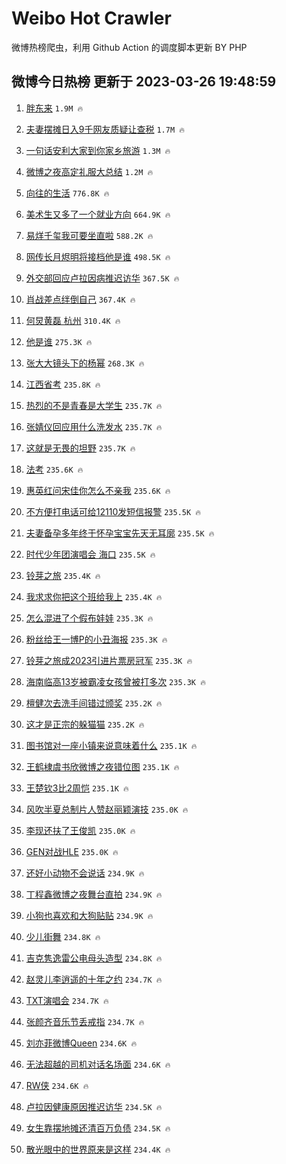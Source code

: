 # Weibo Hot Crawler 



微博热榜爬虫，利用 Github Action 的调度脚本更新 BY PHP 


## 微博今日热榜 更新于 2023-03-26 19:48:59 
1. [胖东来](https://s.weibo.com/weibo?q=%23%E8%83%96%E4%B8%9C%E6%9D%A5%23&t=31&band_rank=1&Refer=top) `1.9M 🔥` 

1. [夫妻摆摊日入9千网友质疑让查税](https://s.weibo.com/weibo?q=%23%E5%A4%AB%E5%A6%BB%E6%91%86%E6%91%8A%E6%97%A5%E5%85%A59%E5%8D%83%E7%BD%91%E5%8F%8B%E8%B4%A8%E7%96%91%E8%AE%A9%E6%9F%A5%E7%A8%8E%23&t=31&band_rank=2&Refer=top) `1.7M 🔥` 

1. [一句话安利大家到你家乡旅游](https://s.weibo.com/weibo?q=%23%E4%B8%80%E5%8F%A5%E8%AF%9D%E5%AE%89%E5%88%A9%E5%A4%A7%E5%AE%B6%E5%88%B0%E4%BD%A0%E5%AE%B6%E4%B9%A1%E6%97%85%E6%B8%B8%23&t=31&band_rank=3&Refer=top) `1.3M 🔥` 

1. [微博之夜高定礼服大总结](https://s.weibo.com/weibo?q=%23%E5%BE%AE%E5%8D%9A%E4%B9%8B%E5%A4%9C%E9%AB%98%E5%AE%9A%E7%A4%BC%E6%9C%8D%E5%A4%A7%E6%80%BB%E7%BB%93%23&t=31&band_rank=4&Refer=top) `1.2M 🔥` 

1. [向往的生活](https://s.weibo.com/weibo?q=%E5%90%91%E5%BE%80%E7%9A%84%E7%94%9F%E6%B4%BB&t=31&band_rank=5&Refer=top) `776.8K 🔥` 

1. [美术生又多了一个就业方向](https://s.weibo.com/weibo?q=%23%E7%BE%8E%E6%9C%AF%E7%94%9F%E5%8F%88%E5%A4%9A%E4%BA%86%E4%B8%80%E4%B8%AA%E5%B0%B1%E4%B8%9A%E6%96%B9%E5%90%91%23&t=31&band_rank=6&Refer=top) `664.9K 🔥` 

1. [易烊千玺我可要坐直啦](https://s.weibo.com/weibo?q=%23%E6%98%93%E7%83%8A%E5%8D%83%E7%8E%BA%E6%88%91%E5%8F%AF%E8%A6%81%E5%9D%90%E7%9B%B4%E5%95%A6%23&t=31&band_rank=7&Refer=top) `588.2K 🔥` 

1. [网传长月烬明将接档他是谁](https://s.weibo.com/weibo?q=%23%E7%BD%91%E4%BC%A0%E9%95%BF%E6%9C%88%E7%83%AC%E6%98%8E%E5%B0%86%E6%8E%A5%E6%A1%A3%E4%BB%96%E6%98%AF%E8%B0%81%23&t=31&band_rank=8&Refer=top) `498.5K 🔥` 

1. [外交部回应卢拉因病推迟访华](https://s.weibo.com/weibo?q=%23%E5%A4%96%E4%BA%A4%E9%83%A8%E5%9B%9E%E5%BA%94%E5%8D%A2%E6%8B%89%E5%9B%A0%E7%97%85%E6%8E%A8%E8%BF%9F%E8%AE%BF%E5%8D%8E%23&t=31&band_rank=9&Refer=top) `367.5K 🔥` 

1. [肖战差点绊倒自己](https://s.weibo.com/weibo?q=%23%E8%82%96%E6%88%98%E5%B7%AE%E7%82%B9%E7%BB%8A%E5%80%92%E8%87%AA%E5%B7%B1%23&t=31&band_rank=10&Refer=top) `367.4K 🔥` 

1. [何炅黄磊 杭州](https://s.weibo.com/weibo?q=%E4%BD%95%E7%82%85%E9%BB%84%E7%A3%8A%20%E6%9D%AD%E5%B7%9E&t=31&band_rank=11&Refer=top) `310.4K 🔥` 

1. [他是谁](https://s.weibo.com/weibo?q=%E4%BB%96%E6%98%AF%E8%B0%81&t=31&band_rank=12&Refer=top) `275.3K 🔥` 

1. [张大大镜头下的杨幂](https://s.weibo.com/weibo?q=%23%E5%BC%A0%E5%A4%A7%E5%A4%A7%E9%95%9C%E5%A4%B4%E4%B8%8B%E7%9A%84%E6%9D%A8%E5%B9%82%23&t=31&band_rank=13&Refer=top) `268.3K 🔥` 

1. [江西省考](https://s.weibo.com/weibo?q=%E6%B1%9F%E8%A5%BF%E7%9C%81%E8%80%83&t=31&band_rank=14&Refer=top) `235.8K 🔥` 

1. [热烈的不是青春是大学生](https://s.weibo.com/weibo?q=%23%E7%83%AD%E7%83%88%E7%9A%84%E4%B8%8D%E6%98%AF%E9%9D%92%E6%98%A5%E6%98%AF%E5%A4%A7%E5%AD%A6%E7%94%9F%23&t=31&band_rank=15&Refer=top) `235.7K 🔥` 

1. [张婧仪回应用什么洗发水](https://s.weibo.com/weibo?q=%23%E5%BC%A0%E5%A9%A7%E4%BB%AA%E5%9B%9E%E5%BA%94%E7%94%A8%E4%BB%80%E4%B9%88%E6%B4%97%E5%8F%91%E6%B0%B4%23&t=31&band_rank=16&Refer=top) `235.7K 🔥` 

1. [这就是无畏的坦野](https://s.weibo.com/weibo?q=%23%E8%BF%99%E5%B0%B1%E6%98%AF%E6%97%A0%E7%95%8F%E7%9A%84%E5%9D%A6%E9%87%8E%23&t=31&band_rank=17&Refer=top) `235.7K 🔥` 

1. [法考](https://s.weibo.com/weibo?q=%23%E6%B3%95%E8%80%83%23&t=31&band_rank=18&Refer=top) `235.6K 🔥` 

1. [惠英红问宋佳你怎么不亲我](https://s.weibo.com/weibo?q=%23%E6%83%A0%E8%8B%B1%E7%BA%A2%E9%97%AE%E5%AE%8B%E4%BD%B3%E4%BD%A0%E6%80%8E%E4%B9%88%E4%B8%8D%E4%BA%B2%E6%88%91%23&t=31&band_rank=19&Refer=top) `235.6K 🔥` 

1. [不方便打电话可给12110发短信报警](https://s.weibo.com/weibo?q=%23%E4%B8%8D%E6%96%B9%E4%BE%BF%E6%89%93%E7%94%B5%E8%AF%9D%E5%8F%AF%E7%BB%9912110%E5%8F%91%E7%9F%AD%E4%BF%A1%E6%8A%A5%E8%AD%A6%23&t=31&band_rank=20&Refer=top) `235.5K 🔥` 

1. [夫妻备孕多年终于怀孕宝宝先天无耳廓](https://s.weibo.com/weibo?q=%23%E5%A4%AB%E5%A6%BB%E5%A4%87%E5%AD%95%E5%A4%9A%E5%B9%B4%E7%BB%88%E4%BA%8E%E6%80%80%E5%AD%95%E5%AE%9D%E5%AE%9D%E5%85%88%E5%A4%A9%E6%97%A0%E8%80%B3%E5%BB%93%23&t=31&band_rank=21&Refer=top) `235.5K 🔥` 

1. [时代少年团演唱会 海口](https://s.weibo.com/weibo?q=%E6%97%B6%E4%BB%A3%E5%B0%91%E5%B9%B4%E5%9B%A2%E6%BC%94%E5%94%B1%E4%BC%9A%20%E6%B5%B7%E5%8F%A3&t=31&band_rank=22&Refer=top) `235.5K 🔥` 

1. [铃芽之旅](https://s.weibo.com/weibo?q=%23%E9%93%83%E8%8A%BD%E4%B9%8B%E6%97%85%23&t=31&band_rank=23&Refer=top) `235.4K 🔥` 

1. [我求求你把这个班给我上](https://s.weibo.com/weibo?q=%23%E6%88%91%E6%B1%82%E6%B1%82%E4%BD%A0%E6%8A%8A%E8%BF%99%E4%B8%AA%E7%8F%AD%E7%BB%99%E6%88%91%E4%B8%8A%23&t=31&band_rank=24&Refer=top) `235.4K 🔥` 

1. [怎么混进了个假布娃娃](https://s.weibo.com/weibo?q=%23%E6%80%8E%E4%B9%88%E6%B7%B7%E8%BF%9B%E4%BA%86%E4%B8%AA%E5%81%87%E5%B8%83%E5%A8%83%E5%A8%83%23&t=31&band_rank=25&Refer=top) `235.3K 🔥` 

1. [粉丝给王一博P的小丑海报](https://s.weibo.com/weibo?q=%23%E7%B2%89%E4%B8%9D%E7%BB%99%E7%8E%8B%E4%B8%80%E5%8D%9AP%E7%9A%84%E5%B0%8F%E4%B8%91%E6%B5%B7%E6%8A%A5%23&t=31&band_rank=26&Refer=top) `235.3K 🔥` 

1. [铃芽之旅成2023引进片票房冠军](https://s.weibo.com/weibo?q=%23%E9%93%83%E8%8A%BD%E4%B9%8B%E6%97%85%E6%88%902023%E5%BC%95%E8%BF%9B%E7%89%87%E7%A5%A8%E6%88%BF%E5%86%A0%E5%86%9B%23&t=31&band_rank=27&Refer=top) `235.3K 🔥` 

1. [海南临高13岁被霸凌女孩曾被打多次](https://s.weibo.com/weibo?q=%23%E6%B5%B7%E5%8D%97%E4%B8%B4%E9%AB%9813%E5%B2%81%E8%A2%AB%E9%9C%B8%E5%87%8C%E5%A5%B3%E5%AD%A9%E6%9B%BE%E8%A2%AB%E6%89%93%E5%A4%9A%E6%AC%A1%23&t=31&band_rank=28&Refer=top) `235.3K 🔥` 

1. [檀健次去洗手间错过颁奖](https://s.weibo.com/weibo?q=%23%E6%AA%80%E5%81%A5%E6%AC%A1%E5%8E%BB%E6%B4%97%E6%89%8B%E9%97%B4%E9%94%99%E8%BF%87%E9%A2%81%E5%A5%96%23&t=31&band_rank=29&Refer=top) `235.2K 🔥` 

1. [这才是正宗的躲猫猫](https://s.weibo.com/weibo?q=%23%E8%BF%99%E6%89%8D%E6%98%AF%E6%AD%A3%E5%AE%97%E7%9A%84%E8%BA%B2%E7%8C%AB%E7%8C%AB%23&t=31&band_rank=30&Refer=top) `235.2K 🔥` 

1. [图书馆对一座小镇来说意味着什么](https://s.weibo.com/weibo?q=%23%E5%9B%BE%E4%B9%A6%E9%A6%86%E5%AF%B9%E4%B8%80%E5%BA%A7%E5%B0%8F%E9%95%87%E6%9D%A5%E8%AF%B4%E6%84%8F%E5%91%B3%E7%9D%80%E4%BB%80%E4%B9%88%23&t=31&band_rank=31&Refer=top) `235.1K 🔥` 

1. [王鹤棣虞书欣微博之夜错位图](https://s.weibo.com/weibo?q=%23%E7%8E%8B%E9%B9%A4%E6%A3%A3%E8%99%9E%E4%B9%A6%E6%AC%A3%E5%BE%AE%E5%8D%9A%E4%B9%8B%E5%A4%9C%E9%94%99%E4%BD%8D%E5%9B%BE%23&t=31&band_rank=32&Refer=top) `235.1K 🔥` 

1. [王楚钦3比2周恺](https://s.weibo.com/weibo?q=%E7%8E%8B%E6%A5%9A%E9%92%A63%E6%AF%942%E5%91%A8%E6%81%BA&t=31&band_rank=33&Refer=top) `235.1K 🔥` 

1. [风吹半夏总制片人赞赵丽颖演技](https://s.weibo.com/weibo?q=%23%E9%A3%8E%E5%90%B9%E5%8D%8A%E5%A4%8F%E6%80%BB%E5%88%B6%E7%89%87%E4%BA%BA%E8%B5%9E%E8%B5%B5%E4%B8%BD%E9%A2%96%E6%BC%94%E6%8A%80%23&t=31&band_rank=34&Refer=top) `235.0K 🔥` 

1. [李现还扶了王俊凯](https://s.weibo.com/weibo?q=%23%E6%9D%8E%E7%8E%B0%E8%BF%98%E6%89%B6%E4%BA%86%E7%8E%8B%E4%BF%8A%E5%87%AF%23&t=31&band_rank=35&Refer=top) `235.0K 🔥` 

1. [GEN对战HLE](https://s.weibo.com/weibo?q=%23GEN%E5%AF%B9%E6%88%98HLE%23&t=31&band_rank=36&Refer=top) `235.0K 🔥` 

1. [还好小动物不会说话](https://s.weibo.com/weibo?q=%23%E8%BF%98%E5%A5%BD%E5%B0%8F%E5%8A%A8%E7%89%A9%E4%B8%8D%E4%BC%9A%E8%AF%B4%E8%AF%9D%23&t=31&band_rank=37&Refer=top) `234.9K 🔥` 

1. [丁程鑫微博之夜舞台直拍](https://s.weibo.com/weibo?q=%23%E4%B8%81%E7%A8%8B%E9%91%AB%E5%BE%AE%E5%8D%9A%E4%B9%8B%E5%A4%9C%E8%88%9E%E5%8F%B0%E7%9B%B4%E6%8B%8D%23&t=31&band_rank=38&Refer=top) `234.9K 🔥` 

1. [小狗也喜欢和大狗贴贴](https://s.weibo.com/weibo?q=%23%E5%B0%8F%E7%8B%97%E4%B9%9F%E5%96%9C%E6%AC%A2%E5%92%8C%E5%A4%A7%E7%8B%97%E8%B4%B4%E8%B4%B4%23&t=31&band_rank=39&Refer=top) `234.9K 🔥` 

1. [少儿街舞](https://s.weibo.com/weibo?q=%23%E5%B0%91%E5%84%BF%E8%A1%97%E8%88%9E%23&t=31&band_rank=40&Refer=top) `234.8K 🔥` 

1. [吉克隽逸雷公电母头造型](https://s.weibo.com/weibo?q=%23%E5%90%89%E5%85%8B%E9%9A%BD%E9%80%B8%E9%9B%B7%E5%85%AC%E7%94%B5%E6%AF%8D%E5%A4%B4%E9%80%A0%E5%9E%8B%23&t=31&band_rank=41&Refer=top) `234.8K 🔥` 

1. [赵灵儿李逍遥的十年之约](https://s.weibo.com/weibo?q=%E8%B5%B5%E7%81%B5%E5%84%BF%E6%9D%8E%E9%80%8D%E9%81%A5%E7%9A%84%E5%8D%81%E5%B9%B4%E4%B9%8B%E7%BA%A6&t=31&band_rank=42&Refer=top) `234.7K 🔥` 

1. [TXT演唱会](https://s.weibo.com/weibo?q=TXT%E6%BC%94%E5%94%B1%E4%BC%9A&t=31&band_rank=43&Refer=top) `234.7K 🔥` 

1. [张颜齐音乐节丢戒指](https://s.weibo.com/weibo?q=%23%E5%BC%A0%E9%A2%9C%E9%BD%90%E9%9F%B3%E4%B9%90%E8%8A%82%E4%B8%A2%E6%88%92%E6%8C%87%23&t=31&band_rank=44&Refer=top) `234.7K 🔥` 

1. [刘亦菲微博Queen](https://s.weibo.com/weibo?q=%23%E5%88%98%E4%BA%A6%E8%8F%B2%E5%BE%AE%E5%8D%9AQueen%23&t=31&band_rank=45&Refer=top) `234.6K 🔥` 

1. [无法超越的司机对话名场面](https://s.weibo.com/weibo?q=%23%E6%97%A0%E6%B3%95%E8%B6%85%E8%B6%8A%E7%9A%84%E5%8F%B8%E6%9C%BA%E5%AF%B9%E8%AF%9D%E5%90%8D%E5%9C%BA%E9%9D%A2%23&t=31&band_rank=46&Refer=top) `234.6K 🔥` 

1. [RW侠](https://s.weibo.com/weibo?q=RW%E4%BE%A0&t=31&band_rank=47&Refer=top) `234.6K 🔥` 

1. [卢拉因健康原因推迟访华](https://s.weibo.com/weibo?q=%23%E5%8D%A2%E6%8B%89%E5%9B%A0%E5%81%A5%E5%BA%B7%E5%8E%9F%E5%9B%A0%E6%8E%A8%E8%BF%9F%E8%AE%BF%E5%8D%8E%23&t=31&band_rank=48&Refer=top) `234.5K 🔥` 

1. [女生靠摆地摊还清百万负债](https://s.weibo.com/weibo?q=%23%E5%A5%B3%E7%94%9F%E9%9D%A0%E6%91%86%E5%9C%B0%E6%91%8A%E8%BF%98%E6%B8%85%E7%99%BE%E4%B8%87%E8%B4%9F%E5%80%BA%23&t=31&band_rank=49&Refer=top) `234.5K 🔥` 

1. [散光眼中的世界原来是这样](https://s.weibo.com/weibo?q=%23%E6%95%A3%E5%85%89%E7%9C%BC%E4%B8%AD%E7%9A%84%E4%B8%96%E7%95%8C%E5%8E%9F%E6%9D%A5%E6%98%AF%E8%BF%99%E6%A0%B7%23&t=31&band_rank=50&Refer=top) `234.4K 🔥` 

